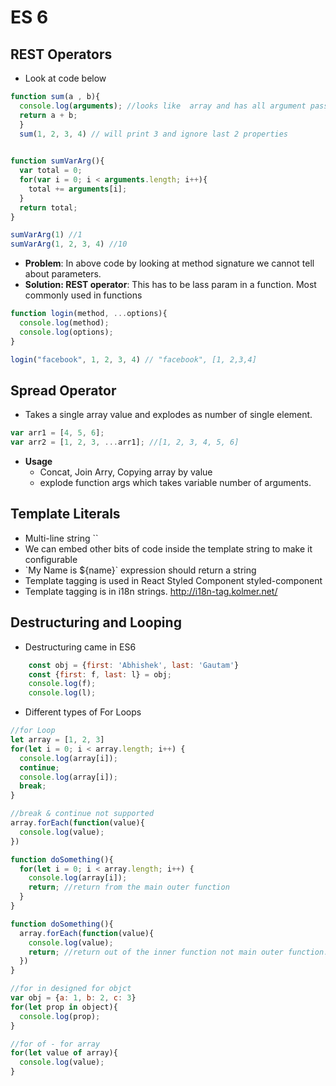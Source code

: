 # ES 6

## REST Operators
* Look at code below
```js
function sum(a , b){
  console.log(arguments); //looks like  array and has all argument passed to function. 
  return a + b;
  }
  sum(1, 2, 3, 4) // will print 3 and ignore last 2 properties

  
function sumVarArg(){
  var total = 0; 
  for(var i = 0; i < arguments.length; i++){
    total += arguments[i];
  }
  return total;
}

sumVarArg(1) //1
sumVarArg(1, 2, 3, 4) //10
```
* **Problem**: In above code by looking at method signature we cannot tell about parameters. 
* **Solution: REST operator**: This has to be lass param in a function. Most commonly used in functions
```js 
function login(method, ...options){
  console.log(method); 
  console.log(options); 
}

login("facebook", 1, 2, 3, 4) // "facebook", [1, 2,3,4]
```

## Spread Operator
* Takes a single array value and explodes as number of single element.
```js
var arr1 = [4, 5, 6];
var arr2 = [1, 2, 3, ...arr1]; //[1, 2, 3, 4, 5, 6]
```
* **Usage**
  * Concat, Join Arry, Copying array by value
  * explode function args which takes variable number of arguments.
  
## Template Literals
* Multi-line string ``
* We can embed other bits of code inside the template string to make it configurable
* \`My Name is ${name}` expression should return a string
* Template tagging is used in React Styled Component styled-component
* Template tagging is in i18n strings. http://i18n-tag.kolmer.net/

## Destructuring and Looping
* Destructuring came in ES6
```js
	const obj = {first: 'Abhishek', last: 'Gautam'}
	const {first: f, last: l} = obj;
	console.log(f);
	console.log(l);
```
* Different types of For Loops
```js
//for Loop 
let array = [1, 2, 3]
for(let i = 0; i < array.length; i++) {
  console.log(array[i]);
  continue;
  console.log(array[i]);
  break; 
}

//break & continue not supported 
array.forEach(function(value){
  console.log(value);
})

function doSomething(){ 
  for(let i = 0; i < array.length; i++) {
    console.log(array[i]);
    return; //return from the main outer function 
  }
}

function doSomething(){ 
  array.forEach(function(value){
    console.log(value);
    return; //return out of the inner function not main outer function. 
  })
}

//for in designed for objct
var obj = {a: 1, b: 2, c: 3}
for(let prop in object){
  console.log(prop);
}

//for of - for array 
for(let value of array){
  console.log(value);
}

```